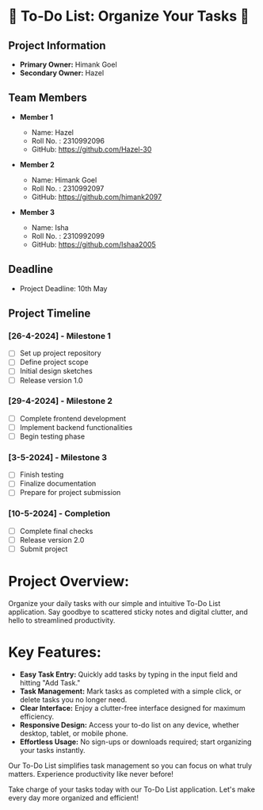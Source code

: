 # 📝 To-Do List: Organize Your Tasks 📝

## Project Information
- **Primary Owner:** Himank Goel
- **Secondary Owner:** Hazel

## Team Members
- **Member 1**
  - Name: Hazel
  - Roll No. : 2310992096
  - GitHub: https://github.com/Hazel-30

- **Member 2**
  - Name: Himank Goel
  - Roll No. : 2310992097
  - GitHub: https://github.com/himank2097

- **Member 3**
  - Name: Isha
  - Roll No. : 2310992099
  - GitHub: https://github.com/Ishaa2005

## Deadline
- Project Deadline: 10th May

## Project Timeline

### [26-4-2024] - Milestone 1

- [ ] Set up project repository
- [ ] Define project scope
- [ ] Initial design sketches
- [ ] Release version 1.0

### [29-4-2024] - Milestone 2

- [ ] Complete frontend development
- [ ] Implement backend functionalities
- [ ] Begin testing phase

### [3-5-2024] - Milestone 3

- [ ] Finish testing
- [ ] Finalize documentation
- [ ] Prepare for project submission

### [10-5-2024] - Completion

- [ ] Complete final checks
- [ ] Release version 2.0
- [ ] Submit project

# Project Overview:

Organize your daily tasks with our simple and intuitive To-Do List application. Say goodbye to scattered sticky notes and digital clutter, and hello to streamlined productivity.

# Key Features:

- **Easy Task Entry:** Quickly add tasks by typing in the input field and hitting "Add Task."
- **Task Management:** Mark tasks as completed with a simple click, or delete tasks you no longer need.
- **Clear Interface:** Enjoy a clutter-free interface designed for maximum efficiency.
- **Responsive Design:** Access your to-do list on any device, whether desktop, tablet, or mobile phone.
- **Effortless Usage:** No sign-ups or downloads required; start organizing your tasks instantly.

Our To-Do List simplifies task management so you can focus on what truly matters. Experience productivity like never before!

Take charge of your tasks today with our To-Do List application. Let's make every day more organized and efficient!
